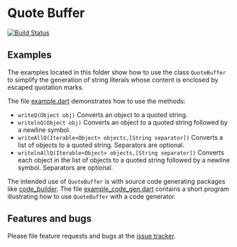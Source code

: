 # Quote Buffer
[![Build Status](https://travis-ci.com/simphotonics/quote_buffer.svg?branch=master)](https://travis-ci.com/simphotonics/quote_buffer)


## Examples

The examples located in this folder show how to use the class `QuoteBuffer` to simplify the
generation of string literals whose content is enclosed by escaped quotation marks.

The file [example.dart] demonstrates how to use the methods:
- `writeQ(Object obj)`
    Converts an object to a quoted string.
- `writelnQ(Object obj)`
    Converts an object to a quoted string followed by a newline symbol.
- `writeAllQ(Iterable<Object> objects,[String separator])`
     Converts a list of objects to a quoted string. Separators are optional.
- `writelnAllQ(Iterable<Object> objects,[String separator])`
     Converts each object in the list of objects to a quoted string followed by
      a newline symbol. Separators are optional.

The intended use of `QuoteBuffer` is with source code generating packages like [code_builder].
The file [example_code_gen.dart] contains a short program illustrating how to use `QuoteBuffer` with a code generator.


## Features and bugs

Please file feature requests and bugs at the [issue tracker].

[issue tracker]: https://github.com/simphotonics/quote_buffer/issues
[code_builder]: https://pub.dev/packages/code_builder
[folder example]: https://github.com/simphotonics/quote_buffer/tree/master/example
[example.dart]: https://github.com/simphotonics/quote_buffer/tree/master/example/example.dart
[example_code_gen.dart]: https://github.com/simphotonics/quote_buffer/tree/master/example/example_code_gen.dart
